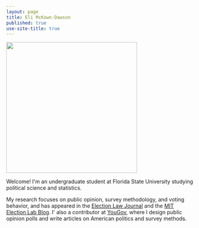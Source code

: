 ```yaml
---
layout: page
title: Eli McKown-Dawson
published: true
use-site-title: true
---
```


<div class="img">
  <img width="350" style = "margin: 0;" src="./img/Headshot (Eli Mckown-Dawson).jpg" id = "profile">
</div>

Welcome! I'm an undergraduate student at Florida State University studying political science and statistics. 

My research focuses on public opinion, survey methodology, and voting behavior, and has appeared in the [Election Law Journal](https://www.liebertpub.com/doi/abs/10.1089/elj.2022.0064) and the [MIT Election Lab Blog](https://electionlab.mit.edu/author/678). I' also a contributor at [YouGov](https://today.yougov.com/people/eli.mckown-dawson), where I design public opinion polls and write articles on American politics and survey methods. 
